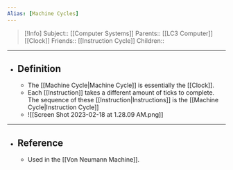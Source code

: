 ```yaml
---
Alias: [Machine Cycles]
---
```

> [!Info]
> Subject:: [[Computer Systems]]
> Parents:: [[LC3 Computer]] [[Clock]]
> Friends:: [[Instruction Cycle]]
> Children:: 
---
- ## Definition
	- The [[Machine Cycle|Machine Cycle]] is essentially the [[Clock]].
	- Each [[Instruction]] takes a different amount of ticks to complete. The sequence of these [[Instruction|Instructions]] is the [[Machine Cycle|Instruction Cycle]]
	- ![[Screen Shot 2023-02-18 at 1.28.09 AM.png]]
---
- ## Reference
	- Used in the [[Von Neumann Machine]].
